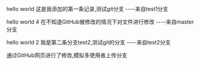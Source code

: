 hello world 
这是我添加的第一条记录,测试git分支 ----来自test1分支

hello world 4
在不知道GitHub被修改的情况下对文件进行修改 ----来自master分支

hello world 2
我是第二条分支test2,测试git的分支 ----来自test2分支



通过GitHub网页进行了修改,模拟多使用者上传分支 
